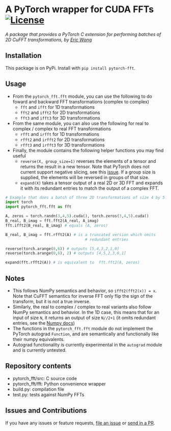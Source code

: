 # A PyTorch wrapper for CUDA FFTs [![License][license-image]][license]

[license-image]: http://img.shields.io/badge/license-Apache--2-blue.svg?style=flat
[license]: LICENSE

*A package that provides a PyTorch C extension for performing batches of 2D CuFFT 
transformations, by [Eric Wong](https://github.com/riceric22)*

## Installation

This package is on PyPi. Install with `pip install pytorch-fft`. 

## Usage

+ From the `pytorch_fft.fft` module, you can use the following to do 
foward and backward FFT transformations (complex to complex)
  + `fft` and `ifft` for 1D transformations
  + `fft2` and `ifft2` for 2D transformations
  + `fft3` and `ifft3` for 3D transformations
+ From the same module, you can also use the following for 
real to complex / complex to real FFT transformations
  + `rfft` and `irfft` for 1D transformations
  + `rfft2` and `irfft2` for 2D transformations
  + `rfft3` and `irfft3` for 3D transformations
+ Finally, the module contains the following helper functions you may find
useful
  + `reverse(X, group_size=1)` reverses the elements of a tensor and returns
    the result in a new tensor. Note that PyTorch does not current support
    negative slicing, see this
    [issue](https://github.com/pytorch/pytorch/issues/229). If a group size is
    supplied, the elements will be reversed in groups of that size.
  + `expand(X)` takes a tensor output of a real 2D or 3D FFT and expands it
    with its redundant entries to match the output of a complex FFT.

<!--
+ For an `d`-D transformation, the input tensors are required to have >= (d+1) dimensions (n1 x ... x nk x m1 x ... x md) where `n1 x ... x nk` is the batch of FFT transformations, and `m1 x ... x md` are the dimensions of the `d`-D transformation. `d` must be a number from 1 to 3. 
+ For autograd support, use the following functions in the
`pytorch_fft.fft.autograd` module: 
  + `Fft` and `Ifft` for 1D transformations
  + `Fft2d` and Ifft2d` for 2D transformations
  + `Fft3d` and `Ifft3d` for 3D transformations
-->

```Python
# Example that does a batch of three 2D transformations of size 4 by 5. 
import torch
import pytorch_fft.fft as fft

A, zeros = torch.randn(3,4,5).cuda(), torch.zeros(3,4,5).cuda()
B_real, B_imag = fft.fft2(A_real, A_imag)
fft.ifft2(B_real, B_imag) # equals (A, zeros)

B_real, B_imag = fft.rfft2(A) # is a truncated version which omits
                                   # redundant entries

reverse(torch.arange(0,6)) # outputs [5,4,3,2,1,0]
reverse(torch.arange(0,6), 2) # outputs [4,5,2,3,0,1]

expand(fft.rfft2(A)) # is equivalent to  fft.fft2(A, zeros)
```

<!--
```Python
# Example that uses the autograd for 2D fft:
import torch
from torch.autograd import Variable
import pytorch_fft.fft.autograd as fft
import numpy as np

f = fft.Fft2d()
invf= fft.Ifft2d()

fx, fy = Variable(torch.Tensor(np.arange(100).reshape((1,1,10,10))).cuda(), requires_grad=True), Variable(torch.zeros(1, 1, 10, 10).cuda(),requires_grad=True)
k1,k2 = f(fx,fy)
z = k1.sum() + k2.sum()
z.backward()
print fx.grad, fy.grad
```
-->
## Notes
+ This follows NumPy semantics and behavior, so `ifft2(fft2(x)) = x`. Note
  that CuFFT semantics for inverse FFT only flip the sign of the transform,
  but it is not a true inverse.
+ Similarly, the real to complex / complex to real variants also follow NumPy
  semantics and behavior. In the 1D case, this means that for an input of size
  `N`, it returns an output of size `N//2+1` (it omits redundant entries, see
  the [Numpy docs](https://docs.scipy.org/doc/numpy/reference/generated/numpy.fft.rfft.html))
+ The functions in the `pytorch_fft.fft` module do not implement the PyTorch
  autograd `Function`, and are semantically and functionally like their numpy
  equivalents.
+ Autograd functionality is currently experimental in the `autograd` module
  and is currently untested.

<!-- `pytorch_fft.fft.autograd` if you want autograd
functionality. -->

## Repository contents
- pytorch_fft/src: C source code
- pytorch_fft/fft: Python convenience wrapper
- build.py: compilation file
- test.py: tests against NumPy FFTs

## Issues and Contributions

If you have any issues or feature requests, 
[file an issue](https://github.com/bamos/block/issues)
or [send in a PR](https://github.com/bamos/block/pulls). 

